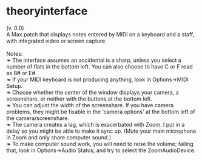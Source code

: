 # theoryinterface<br>
(v. 0.0)<br>
 A Max patch that displays notes entered by MIDI on a keyboard and a staff, with integrated video or screen capture.<br>
<br>
Notes:<br>
❧ The interface assumes an accidental is a sharp, unless you select a number of flats in the bottom left. You can also choose to have C or F read as B# or E#.<br>
❧ If your MIDI keyboard is not producing anything, look in Options->MIDI Setup.<br>
❧ Choose whether the center of the window displays your camera, a screenshare, or neither with the buttons at the bottom left.<br>
❧ You can adjust the width of the screenshare. If you have camera problems, they might be fixable in the 'camera options' at the bottom left of the camera/screenshare.<br>
❧ The camera creates a lag, which is exacerbated with Zoom. I put in a delay so you might be able to make it sync up. (Mute your main microphone in Zoom and only share computer sound.)<br>
❧ To make computer sound work, you will need to raise the volume; failing that, look in Options->Audio Status, and try to select the ZoomAudioDevice.<br>
